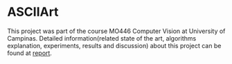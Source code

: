 # ASCIIArt

This project was part of the course MO446 Computer Vision at University of Campinas.
Detailed information(related state of the art, algorithms explanation, experiments, results and discussion) about this project can be found at [report](report_ASCIIArt.pdf).
